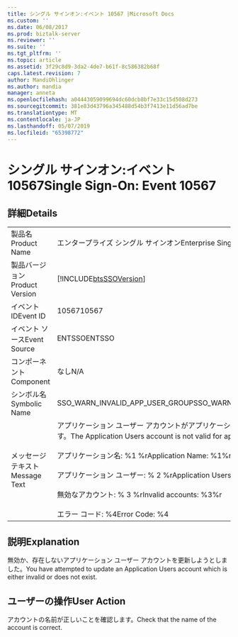 ```yaml
---
title: シングル サインオン:イベント 10567 |Microsoft Docs
ms.custom: ''
ms.date: 06/08/2017
ms.prod: biztalk-server
ms.reviewer: ''
ms.suite: ''
ms.tgt_pltfrm: ''
ms.topic: article
ms.assetid: 3f29c8d9-3da2-4de7-b61f-8c586382b68f
caps.latest.revision: 7
author: MandiOhlinger
ms.author: mandia
manager: anneta
ms.openlocfilehash: a04443059099694dc60dcb8bf7e33c15d508d273
ms.sourcegitcommit: 381e83d43796a345488d54b3f7413e11d56ad7be
ms.translationtype: MT
ms.contentlocale: ja-JP
ms.lasthandoff: 05/07/2019
ms.locfileid: "65398772"
---
```

# <a name="single-sign-on-event-10567"></a><span data-ttu-id="44374-102">シングル サインオン:イベント 10567</span><span class="sxs-lookup"><span data-stu-id="44374-102">Single Sign-On: Event 10567</span></span>
## <a name="details"></a><span data-ttu-id="44374-103">詳細</span><span class="sxs-lookup"><span data-stu-id="44374-103">Details</span></span>  
  
|                 |                                                                                                                                                                                                           |
|-----------------|-----------------------------------------------------------------------------------------------------------------------------------------------------------------------------------------------------------|
|  <span data-ttu-id="44374-104">製品名</span><span class="sxs-lookup"><span data-stu-id="44374-104">Product Name</span></span>   |                                                                                         <span data-ttu-id="44374-105">エンタープライズ シングル サインオン</span><span class="sxs-lookup"><span data-stu-id="44374-105">Enterprise Single Sign-On</span></span>                                                                                         |
| <span data-ttu-id="44374-106">製品バージョン</span><span class="sxs-lookup"><span data-stu-id="44374-106">Product Version</span></span> |                                                                        [!INCLUDE[btsSSOVersion](../includes/btsssoversion-md.md)]                                                                         |
|    <span data-ttu-id="44374-107">イベント ID</span><span class="sxs-lookup"><span data-stu-id="44374-107">Event ID</span></span>     |                                                                                                   <span data-ttu-id="44374-108">10567</span><span class="sxs-lookup"><span data-stu-id="44374-108">10567</span></span>                                                                                                   |
|  <span data-ttu-id="44374-109">イベント ソース</span><span class="sxs-lookup"><span data-stu-id="44374-109">Event Source</span></span>   |                                                                                                  <span data-ttu-id="44374-110">ENTSSO</span><span class="sxs-lookup"><span data-stu-id="44374-110">ENTSSO</span></span>                                                                                                   |
|    <span data-ttu-id="44374-111">コンポーネント</span><span class="sxs-lookup"><span data-stu-id="44374-111">Component</span></span>    |                                                                                                    <span data-ttu-id="44374-112">なし</span><span class="sxs-lookup"><span data-stu-id="44374-112">N/A</span></span>                                                                                                    |
|  <span data-ttu-id="44374-113">シンボル名</span><span class="sxs-lookup"><span data-stu-id="44374-113">Symbolic Name</span></span>  |                                                                                      <span data-ttu-id="44374-114">SSO_WARN_INVALID_APP_USER_GROUP</span><span class="sxs-lookup"><span data-stu-id="44374-114">SSO_WARN_INVALID_APP_USER_GROUP</span></span>                                                                                      |
|  <span data-ttu-id="44374-115">メッセージ テキスト</span><span class="sxs-lookup"><span data-stu-id="44374-115">Message Text</span></span>   | <span data-ttu-id="44374-116">アプリケーション ユーザー アカウントがアプリケーション update.%r のため無効です。</span><span class="sxs-lookup"><span data-stu-id="44374-116">The Application Users account is not valid for application update.%r</span></span><br /><br /> <span data-ttu-id="44374-117">アプリケーション名: %1 %r</span><span class="sxs-lookup"><span data-stu-id="44374-117">Application Name: %1%r</span></span><br /><br /> <span data-ttu-id="44374-118">アプリケーション ユーザー: % 2 %r</span><span class="sxs-lookup"><span data-stu-id="44374-118">Application Users: %2%r</span></span><br /><br /> <span data-ttu-id="44374-119">無効なアカウント: % 3 %r</span><span class="sxs-lookup"><span data-stu-id="44374-119">Invalid accounts: %3%r</span></span><br /><br /> <span data-ttu-id="44374-120">エラー コード: %4</span><span class="sxs-lookup"><span data-stu-id="44374-120">Error Code: %4</span></span> |
  
## <a name="explanation"></a><span data-ttu-id="44374-121">説明</span><span class="sxs-lookup"><span data-stu-id="44374-121">Explanation</span></span>  
 <span data-ttu-id="44374-122">無効か、存在しないアプリケーション ユーザー アカウントを更新しようとしました。</span><span class="sxs-lookup"><span data-stu-id="44374-122">You have attempted to update an Application Users account which is either invalid or does not exist.</span></span>  
  
## <a name="user-action"></a><span data-ttu-id="44374-123">ユーザーの操作</span><span class="sxs-lookup"><span data-stu-id="44374-123">User Action</span></span>  
 <span data-ttu-id="44374-124">アカウントの名前が正しいことを確認します。</span><span class="sxs-lookup"><span data-stu-id="44374-124">Check that the name of the account is correct.</span></span>
